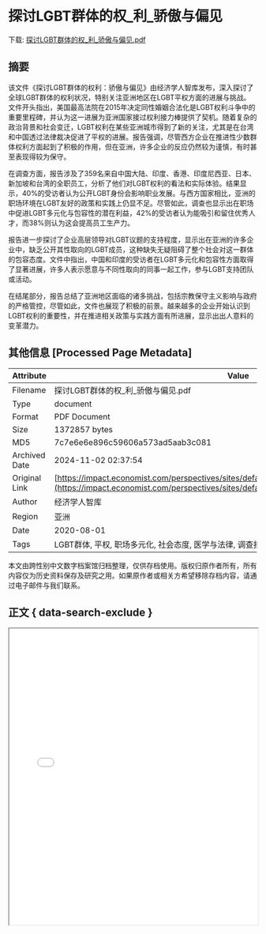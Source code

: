 # 探讨LGBT群体的权_利_骄傲与偏见

<!-- tcd_download_link -->
下载: <a href="探讨LGBT群体的权_利_骄傲与偏见.pdf" download>探讨LGBT群体的权_利_骄傲与偏见.pdf</a>
<!-- tcd_download_link_end -->

## 摘要

<!-- tcd_abstract -->
该文件《探讨LGBT群体的权利：骄傲与偏见》由经济学人智库发布，深入探讨了全球LGBT群体的权利状况，特别关注亚洲地区在LGBT平权方面的进展与挑战。文件开头指出，美国最高法院在2015年决定同性婚姻合法化是LGBT权利斗争中的重要里程碑，并认为这一进展为亚洲国家接过权利接力棒提供了契机。随着复杂的政治背景和社会变迁，LGBT权利在某些亚洲城市得到了新的关注，尤其是在台湾和中国透过法律裁决促进了平权的进展。报告强调，尽管西方企业在推进性少数群体权利方面起到了积极的作用，但在亚洲，许多企业的反应仍然较为谨慎，有时甚至表现得较为保守。 

在调查方面，报告涉及了359名来自中国大陆、印度、香港、印度尼西亚、日本、新加坡和台湾的全职员工，分析了他们对LGBT权利的看法和实际体验。结果显示，40%的受访者认为公开LGBT身份会影响职业发展。与西方国家相比，亚洲的职场环境在LGBT友好的政策和实践上仍显不足。尽管如此，调查也显示出在职场中促进LGBT多元化与包容性的潜在利益，42%的受访者认为能吸引和留住优秀人才，而38%则认为这会提高员工生产力。

报告进一步探讨了企业高层领导对LGBT议题的支持程度，显示出在亚洲的许多企业中，缺乏公开其性取向的LGBT成员，这种缺失无疑阻碍了整个社会对这一群体的包容态度。文件中指出，中国和印度的受访者在LGBT多元化和包容性方面取得了显著进展，许多人表示愿意与不同性取向的同事一起工作，参与LGBT支持团队或活动。

在结尾部分，报告总结了亚洲地区面临的诸多挑战，包括宗教保守主义影响与政府的严格管控，尽管如此，文件也展现了积极的前景。越来越多的企业开始认识到LGBT权利的重要性，并在推进相关政策与实践方面有所进展，显示出出人意料的变革潜力。

<!-- tcd_abstract_end -->

## 其他信息 [Processed Page Metadata]

| Attribute       | Value                                  |
|-----------------|----------------------------------------|
| Filename        | 探讨LGBT群体的权_利_骄傲与偏见.pdf                             |
| Type            | document                                 |
| Format          | PDF Document                               |
| Size            | 1372857 bytes                           |
| MD5             | 7c7e6e6e896c59606a573ad5aab3c081                                  |
| Archived Date   | 2024-11-02 02:37:54                             |
| Original Link   | [https://impact.economist.com/perspectives/sites/default/files/pride_and_prejudice_report_cn.pdf](https://impact.economist.com/perspectives/sites/default/files/pride_and_prejudice_report_cn.pdf)                         |
| Author          | 经济学人智库                               |
| Region          | 亚洲                               |
| Date            | 2020-08-01                                 |
| Tags            | LGBT群体, 平权, 职场多元化, 社会态度, 医学与法律, 调查报告                                 |

本文由跨性别中文数字档案馆归档整理，仅供存档使用。版权归原作者所有，所有内容仅为历史资料保存及研究之用。如果原作者或相关方希望移除存档内容，请通过电子邮件与我们联系。

## 正文 { data-search-exclude }

<!-- tcd_main_text -->
<iframe src="../探讨LGBT群体的权_利_骄傲与偏见.pdf" width="100%" height="600px">
    <p>无法显示PDF，请下载查看。</p>
</iframe>
<!-- tcd_main_text_end -->

